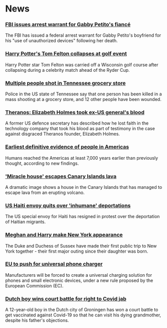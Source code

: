 # News
### [FBI issues arrest warrant for Gabby Petito's fiancé](https://www.bbc.com/news/world-us-canada-58673547)
The FBI has issued a federal arrest warrant for Gabby Petito's boyfriend for his "use of unauthorized devices" following her death.
### [Harry Potter's Tom Felton collapses at golf event](https://www.bbc.com/news/world-us-canada-58673550)
Harry Potter star Tom Felton was carried off a Wisconsin golf course after collapsing during a celebrity match ahead of the Ryder Cup.
### [Multiple people shot in Tennessee grocery store](https://www.bbc.com/news/world-us-canada-58673057)
Police in the US state of Tennessee say that one person has been killed in a mass shooting at a grocery store, and 12 other people have been wounded. 
### [Theranos: Elizabeth Holmes took ex-US general's blood](https://www.bbc.com/news/business-58669152)
A former US defence secretary has described how he lost faith in the technology company that took his blood as part of testimony in the case against disgraced Theranos founder, Elizabeth Holmes.
### [Earliest definitive evidence of people in Americas](https://www.bbc.com/news/science-environment-58638854)
Humans reached the Americas at least 7,000 years earlier than previously thought, according to new findings.
### ['Miracle house' escapes Canary Islands lava](https://www.bbc.com/news/world-europe-58672303)
A dramatic image shows a house in the Canary Islands that has managed to escape lava from an erupting volcano. 
### [US Haiti envoy quits over 'inhumane' deportations](https://www.bbc.com/news/world-us-canada-58667660)
The US special envoy for Haiti has resigned in protest over the deportation of Haitian migrants.
### [Meghan and Harry make New York appearance](https://www.bbc.com/news/uk-58672204)
The Duke and Duchess of Sussex have made their first public trip to New York together - their first major outing since their daughter was born. 
### [EU to push for universal phone charger](https://www.bbc.com/news/technology-58665809)
Manufacturers will be forced to create a universal charging solution for phones and small electronic devices, under a new rule proposed by the European Commission (EC).
### [Dutch boy wins court battle for right to Covid jab](https://www.bbc.com/news/world-europe-58669918)
A 12-year-old boy in the Dutch city of Groningen has won a court battle to get vaccinated against Covid-19 so that he can visit his dying grandmother, despite his father's objections.
